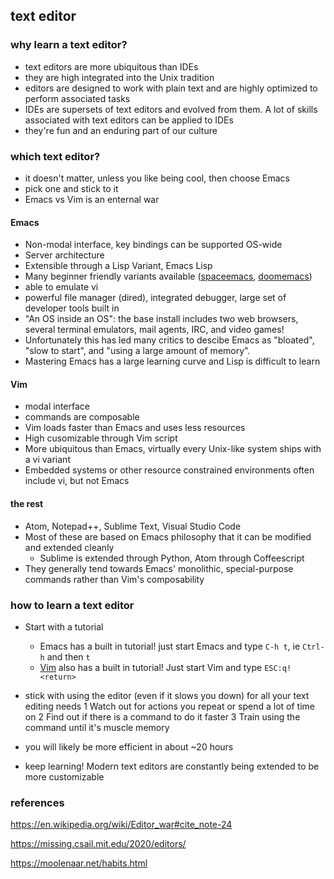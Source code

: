 ## text editor
### why learn a text editor?
* text editors are more ubiquitous than IDEs
* they are high integrated into the Unix tradition
* editors are designed to work with plain text and are highly optimized to perform associated tasks
 * IDEs are supersets of text editors and evolved from them. A lot of skills associated with text editors can be applied to IDEs
 * they're fun and an enduring part of our culture 
 
### which text editor?

* it doesn't matter, unless you like being cool, then choose Emacs
* pick one and stick to it
* Emacs vs Vim is an enternal war

#### Emacs

* Non-modal interface, key bindings can be supported OS-wide
* Server architecture
* Extensible through a Lisp Variant, Emacs Lisp
* Many beginner friendly variants available ([spaceemacs](https://www.spacemacs.org/),  [doomemacs](https://github.com/doomemacs/doomemacs))
* able to emulate vi
* powerful file manager (dired), integrated debugger, large set of developer tools built in
* "An OS inside an OS": the base install includes two web browsers, several terminal emulators, mail agents, IRC, and video games!
* Unfortunately this has led many critics to descibe Emacs as "bloated", "slow to start", and "using a large amount of memory". 
* Mastering Emacs has a large learning curve and Lisp is difficult to learn

#### Vim
* modal interface
* commands are composable
* Vim loads faster than Emacs and uses less resources 
* High cusomizable through Vim script
* More ubiquitous than Emacs, virtually every Unix-like system ships with a vi variant
* Embedded systems or other resource constrained environments often include vi, but not Emacs

#### the rest
* Atom, Notepad++, Sublime Text, Visual Studio Code
* Most of these are based on Emacs philosophy that it can be modified and extended cleanly
  * Sublime is extended through Python, Atom through Coffeescript
* They generally tend towards Emacs' monolithic, special-purpose commands rather than Vim's composability



### how to learn a text editor 
* Start with a tutorial
  * Emacs has a built in tutorial! just start Emacs and type `C-h t`, ie `Ctrl-h` and then `t`
  * [Vim](https://missing.csail.mit.edu/2020/editors/) also has a built in tutorial! Just start Vim and type `ESC:q!<return>`

* stick with using the editor (even if it slows you down) for all your text editing needs
  1 Watch out for actions you repeat or spend a lot of time on
  2 Find out if there is a command to do it faster
  3 Train using the command until it's muscle memory

* you will likely be more efficient in about ~20 hours
* keep learning! Modern text editors are constantly being extended to be more customizable 

### references 
https://en.wikipedia.org/wiki/Editor_war#cite_note-24

https://missing.csail.mit.edu/2020/editors/

https://moolenaar.net/habits.html
  
  
  
